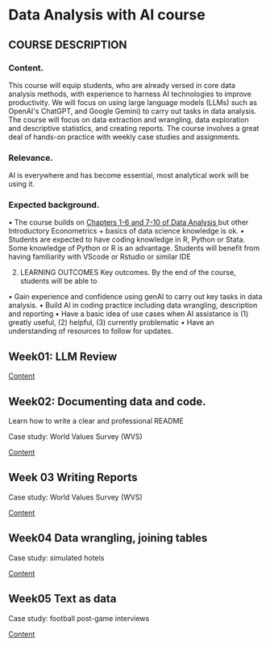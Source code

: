 # Data Analysis with AI course

## COURSE DESCRIPTION
### Content. 

This course will equip students, who are already versed in core data analysis methods, with experience to harness AI technologies to improve productivity. We will focus on using large language models (LLMs) such as OpenAI's ChatGPT, and Google Gemini) to carry out tasks in data analysis. The course will focus on data extraction and wrangling, data exploration and descriptive statistics, and creating reports. The course involves a great deal of hands-on practice with weekly case studies and assignments. 

### Relevance. 

AI is everywhere and has become essential, most analytical work will be using it.

### Expected background. 
• The course builds on [Chapters 1-6 and 7-10 of Data Analysis ](https://gabors-data-analysis.com/chapter-details/) but other Introductory Econometrics + basics of data science knowledge is ok.
• Students are expected to have coding knowledge in R, Python or Stata. Some knowledge of Python or R is an advantage. Students will benefit from having familiarity with VScode or Rstudio or similar IDE

2. LEARNING OUTCOMES
Key outcomes. By the end of the course, students will be able to

•	Gain experience and confidence using genAI to carry out key tasks in data analysis. 
•	Build AI in coding practice including data wrangling, description and reporting
•	Have a basic idea of use cases when AI assistance is (1) greatly useful, (2) helpful, (3) currently problematic
•	Have an understanding of resources to follow for updates. 



## Week01: LLM Review

[Content](/week01)

## Week02: Documenting data and code.

Learn how to write a clear and professional README 

Case study: World Values Survey (WVS)

[Content](/week02)


## Week 03 Writing Reports

Case study: World Values Survey (WVS)

[Content](/week03)


## Week04 Data wrangling, joining tables

Case study: simulated hotels

[Content](/week04)

## Week05 Text as data

Case study: football post-game interviews

[Content](/week05)

